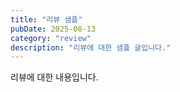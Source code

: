 ```yaml
---
title: "리뷰 샘플"
pubDate: 2025-08-13
category: "review"
description: "리뷰에 대한 샘플 글입니다."
---
```

리뷰에 대한 내용입니다.